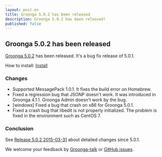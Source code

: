 ```yaml
---
layout: post.en
title: Groonga 5.0.2 has been released
description: Groonga 5.0.2 has been released!
published: false
---
```


## Groonga 5.0.2 has been released

[Groonga 5.0.2](/docs/news.html#release-5-0-2) has been released. It's a bug fix release of 5.0.1.

How to install: [Install](/docs/install.html)

### Changes

* Supported MessagePack 1.0.1. It fixes the build error on Homebrew.
* Fixed a regression bug that JSONP doesn't work. It was introduced in Groonga 4.1.1. Groonga Admin doesn't work by the bug.
* [windows] Fixed a bug that crash on x86 for Groonga 5.0.1.
* Fixed a crash bug that libedit is not properly initialized. The problem is fixed in the environment such as CentOS 7.

### Conclusion

See [Release 5.0.2 2015-03-31](/docs/news.html#release-5-0-2) about detailed changes since 5.0.1.

We welcome your feedback by [Groonga-talk](https://lists.sourceforge.net/lists/listinfo/groonga-talk) or [GitHub issues](https://github.com/groonga/groonga/issues).
